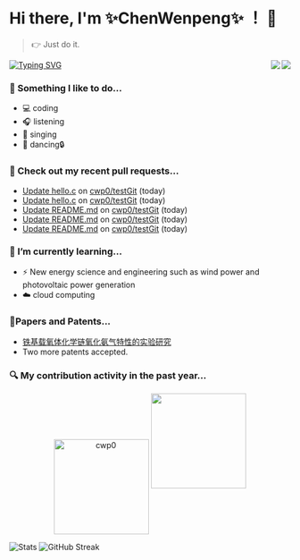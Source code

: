 # Hi there, I'm ✨ChenWenpeng✨ ！ 🤭

> 👉 Just do it.

<a href="https://github.com/cwp0/">
  <img align="right" src="https://visitor-badge.laobi.icu/badge?page_id=cwp0.cwp0&left_color=blue&right_color=gray" /> 
</a>

<a href="https://github.com/">
  <img align="center" src="https://readme-typing-svg.demolab.com?font=Fira+Code&pause=1000&width=600&lines=Feeling%20the%20World...%20%20%20%20Coding%20the%20world...&center=true&size=24" alt="Typing SVG" />
</a>

<a href="https://github.com/cwp0/">
  <img align="right" src="https://github-statistics.vercel.app/api?username=cwp0&show_icons=true&icon_color=9932cd&text_color=a8a8a8&bg_color=13161B&hide_title=false&hide_border=false" />
</a>

### 🌈 Something I like to do...
- 💻 coding
- 🎧 listening
- 🎤 singing
- 💃 dancing🔒

### 🔨 Check out my recent pull requests...

- [Update hello.c](https://github.com/cwp0/testGit/pull/6) on [cwp0/testGit](https://github.com/cwp0/testGit) (today)
- [Update hello.c](https://github.com/cwp0/testGit/pull/5) on [cwp0/testGit](https://github.com/cwp0/testGit) (today)
- [Update README.md](https://github.com/cwp0/testGit/pull/3) on [cwp0/testGit](https://github.com/cwp0/testGit) (today)
- [Update README.md](https://github.com/cwp0/testGit/pull/2) on [cwp0/testGit](https://github.com/cwp0/testGit) (today)
- [Update README.md](https://github.com/cwp0/testGit/pull/1) on [cwp0/testGit](https://github.com/cwp0/testGit) (today)

### 🌱 I’m currently learning...
- ⚡️ New energy science and engineering such as wind power and photovoltaic power generation
- ☁️ cloud computing

### 📃Papers and Patents... 
- [铁基载氧体化学链氧化氨气特性的实验研究](https://xueshu.baidu.com/usercenter/paper/show?paperid=1p7m0c40dn1a04e0491y08w09j317716&site=xueshu_se)
- Two more patents accepted.

### 🔍 My contribution activity in the past year...
<div align="center">
  <img height="170em" src="https://github-profile-summary-cards.vercel.app/api/cards/profile-details?username=cwp0&theme=onedark" alt="cwp0" align="center"/>
  <img height="170em" src="https://github-profile-summary-cards.vercel.app/api/cards/stats?username=cwp0&theme=gruvbox&show_icons=true&icon_color=9932cd&text_color=a8a8a8&bg_color=13161B&hide_title=false&hide_border=false">
</div>

![Stats](https://github-profile-summary-cards.vercel.app/api/cards/stats?username=cwp0&theme=gruvbox&show_icons=true&icon_color=9932cd&text_color=a8a8a8&bg_color=13161B&hide_title=false&hide_border=false)
![GitHub Streak](https://github-readme-streak-stats.herokuapp.com/?user=cwp0&theme=gruvbox&show_icons=true&icon_color=9932cd&text_color=a8a8a8&bg_color=13161B&hide_title=false&hide_border=false)







